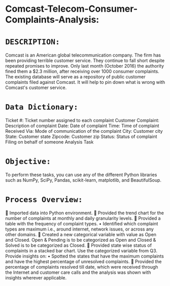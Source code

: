 # Comcast-Telecom-Consumer-Complaints-Analysis:

# `DESCRIPTION:`
Comcast is an American global telecommunication company. The firm has been providing terrible customer service. They continue to fall short despite repeated promises to improve. Only last month (October 2016) the authority fined them a $2.3 million, after receiving over 1000 consumer complaints.
The existing database will serve as a repository of public customer complaints filed against Comcast.
It will help to pin down what is wrong with Comcast's customer service.

# `Data Dictionary:`
Ticket #: Ticket number assigned to each complaint
Customer Complaint: Description of complaint
Date: Date of complaint
Time: Time of complaint
Received Via: Mode of communication of the complaint
City: Customer city
State: Customer state
Zipcode: Customer zip
Status: Status of complaint
Filing on behalf of someone
Analysis Task

# `Objective:`
To perform these tasks, you can use any of the different Python libraries such as NumPy, SciPy, Pandas, scikit-learn, matplotlib, and BeautifulSoup.

# `Process Overview:`
	Imported data into Python environment.
	Provided the trend chart for the number of complaints at monthly and daily granularity levels.
	Provided a table with the frequency of complaint types.
•	Identified which complaint types are maximum i.e., around internet, network issues, or across any other domains.
	Created     a     new     categorical     variable      with      value    as Open and Closed. Open & Pending is to be categorized as Open and Closed & Solved is to be categorized as Closed.
	Provided state wise status of complaints in a stacked bar chart. Use the categorized variable from Q3. Provide insights on:
•	Spotted the states that have the maximum complaints and have the highest percentage of unresolved complaints.
	Provided the percentage of complaints resolved till date, which were received through the Internet and customer care calls and the analysis was shown with insights wherever applicable.
